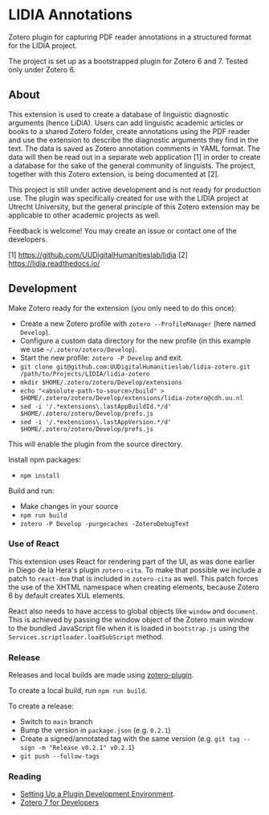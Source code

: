 # LIDIA Annotations

Zotero plugin for capturing PDF reader annotations in a structured format for the LIDIA project.

The project is set up as a bootstrapped plugin for Zotero 6 and 7. Tested only under Zotero 6.

## About

This extension is used to create a database of linguistic diagnostic arguments (hence 
LiDiA). Users can add linguistic academic articles or books to a shared Zotero folder,
create annotations using the PDF reader and use the extension to describe the
diagnostic arguments they find in the text. The data is saved as Zotero annotation
comments in YAML format. The data will then be read out in a separate web application [1]
in order to create a database for the sake of the general community of linguists.
The project, together with this Zotero extension, is being documented at [2].

This project is still under active development and is not ready for production use.
The plugin was specifically created for use with the LIDIA project at Utrecht University, but
the general principle of this Zotero extension may be applicable to other academic projects
as well.

Feedback is welcome! You may create an issue or contact one of the developers.

[1] https://github.com/UUDigitalHumanitieslab/lidia
[2] https://lidia.readthedocs.io/

## Development

Make Zotero ready for the extension (you only need to do this once):

- Create a new Zotero profile with `zotero --ProfileManager` (here named `Develop`).
- Configure a custom data directory for the new profile (in this example we use `~/.zotero/zotero/Develop`).
- Start the new profile: `zotero -P Develop` and exit.
- `git clone git@github.com:UUDigitalHumanitieslab/lidia-zotero.git /path/to/Projects/LIDIA/lidia-zotero`
- `mkdir $HOME/.zotero/zotero/Develop/extensions`
- `echo "<absolute-path-to-source>/build" > $HOME/.zotero/zotero/Develop/extensions/lidia-zotero@cdh.uu.nl`
- `sed -i '/.*extensions\.lastAppBuildId.*/d' $HOME/.zotero/zotero/Develop/prefs.js`
- `sed -i '/.*extensions\.lastAppVersion.*/d' $HOME/.zotero/zotero/Develop/prefs.js`

This will enable the plugin from the source directory.

Install npm packages:
- `npm install`

Build and run:
- Make changes in your source
- `npm run build`
- `zotero -P Develop -purgecaches -ZoteroDebugText`

### Use of React

This extension uses React for rendering part of the UI, as was done earlier in
Diego de la Hera's plugin `zotero-cita`. To make that possible we include a
patch to `react-dom` that is included in `zotero-cita` as well. This patch
forces the use of the XHTML namespace when creating elements, because Zotero 6
by default creates XUL elements.

React also needs to have access to global objects like `window` and `document`.
This is achieved by passing the window object of the Zotero main window to
the bundled JavaScript file when it is loaded in `bootstrap.js` using
the `Services.scriptloader.loadSubScript` method.

### Release

Releases and local builds are made using [zotero-plugin](https://github.com/retorquere/zotero-plugin).

To create a local build, run `npm run build`.

To create a release:

- Switch to `main` branch
- Bump the version in `package.json` (e.g. `0.2.1`)
- Create a signed/annotated tag with the same version (e.g. `git tag --sign -m "Release v0.2.1" v0.2.1`)
- `git push --follow-tags`

### Reading

- [Setting Up a Plugin Development Environment](https://www.zotero.org/support/dev/client_coding/plugin_development#setting_up_a_plugin_development_environment).
- [Zotero 7 for Developers](https://www.zotero.org/support/dev/zotero_7_for_developers)
